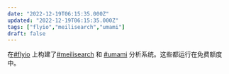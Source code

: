 ```yaml
---
date: "2022-12-19T06:15:35.000Z"
updated: "2022-12-19T06:15:35.000Z"
tags: ["flyio","meilisearch","umami"]
draft: false
---
```


在[#flyio](/tags/flyio) 上构建了[#meilisearch](/tags/meilisearch) 和 [#umami](/tags/umami) 分析系统。这些都运行在免费额度中。

